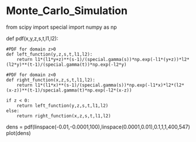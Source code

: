 # Monte_Carlo_Simulation
from scipy import special
import numpy as np

def pdf(x,y,z,s,t,l1,l2):

	#PDF for domain z>0
	def left_function(y,z,s,t,l1,l2):
    	return l1*(l1*y+z)**(s-1)/(special.gamma(s))*np.exp(-l1*(y+z))*l2*(l2*y)**(t-1)/(special.gamma(t))*np.exp(-l2*y)

	#PDF for domain z<0
	def right_function(x,z,s,t,l1,l2):
    	return l1*(l1*x)**(s-1)/(special.gamma(s))*np.exp(-l1*x)*l2*(l2*(x-z))**(t-1)/special.gamma(t)*np.exp(-l2*(x-z))	

	if z < 0:
		return left_function(y,z,s,t,l1,l2)
	else:
		return right_function(x,z,s,t,l1,l2)

dens = pdf(linspace(-0.01,-0.0001,100),linspace(0.0001,0.01),0.1,1,1,400,547)
plot(dens)
